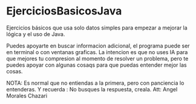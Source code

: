 # EjerciciosBasicosJava
Ejercicios básicos que usa solo datos simples para empezar a mejorar la lógica y el uso de Java.

Puedes apoyarte en buscar informacion adicional, el programa puede ser en terminal o con ventanas graficas.
La intencion es que no uses IA para que mejores tu compresion al momento de resolver un problema, pero te puedes apoyar con algunas cosaqs para 
que puedas entender mejor las cosas.

NOTA: Es normal que no entiendas a la primera, pero con panciencia lo entenderas. Y recuerda : No busques la respuesta, creala.
Att: Angel Morales Chazari
